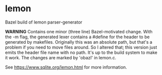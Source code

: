 # lemon
Bazel build of lemon parser-generator

**WARNING** Contains one minor (three line) Bazel-motivated change.
With the -m flag, the generated lexer contains a #define for the
header to be generated by makefiles. Originally this was an absolute
path, but that's a problem if you need to move files around. So I
altered that; this version just emits the header file name with no
path. It's up to the build system to make it work. The changes are
marked by 'obazl' in lemon.c.

See https://www.sqlite.org/lemon.html for more information.
